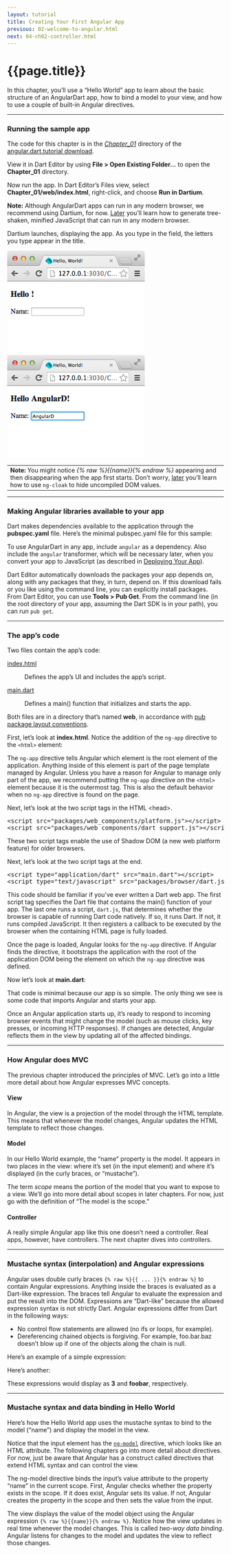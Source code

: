 ```yaml
---
layout: tutorial
title: Creating Your First Angular App
previous: 02-welcome-to-angular.html
next: 04-ch02-controller.html
---
```


# {{page.title}}


<p>In this chapter, you’ll use a “Hello World” app to learn about the
basic structure of an AngularDart app, how to bind a model to your
view, and how to use a couple of built-in Angular directives.</p>

<hr />

<h3 id="running-the-sample-app">Running the sample app</h3>
<p>The code for this chapter is in the <em>
<a href="https://github.com/angular/angular.dart.tutorial/tree/master/Chapter_01">Chapter_01</a></em>
  directory of the
<a href="https://github.com/angular/angular.dart.tutorial/archive/master.zip">
  angular.dart.tutorial download</a>.

View it in Dart Editor by using
<strong>File &gt; Open Existing Folder...</strong> to open the
<strong>Chapter_01</strong> directory.</p>

<p>Now run the app. In Dart Editor’s Files view, select
<strong>Chapter_01/web/index.html</strong>, right-click, and choose
<strong>Run in Dartium</strong>.</p>

<p><strong>Note:</strong> Although AngularDart apps can run in any modern
browser, we recommend using Dartium, for now.
<a href="09-ch07-deploying-your-app.html">Later</a> you’ll learn how to
generate tree-shaken, minified JavaScript that can run in any modern
browser.</p>

<p>Dartium launches, displaying the app. As you type in the field, the
letters you type appear in the title.</p>

<p><img src="img/ch01-1.png" alt="Dartium running the Hello World app" />
<img src="img/ch01-2.png" alt="Hello World app with text" /></p>

<table>
<tbody>
  <tr>
    <td>
      <strong>Note:</strong>
      You might notice <em>{% raw %}{{name}}{% endraw %}</em>
      appearing and then disappearing when the app first starts. Don’t
      worry, <a href="07-ch05-filter-service.html">later</a> you’ll
      learn how to use <code>ng-cloak</code> to hide uncompiled DOM
      values.
    </td>
  </tr>
</tbody>
</table>

<hr class="spacer" />

<h3 id="making-angular-libraries-available-to-your-app">Making Angular
libraries available to your app</h3>

<p>Dart makes dependencies available to the application through the
<strong>pubspec.yaml</strong> file. Here’s the minimal pubspec.yaml
file for this sample:</p>

<script type="template/code">
name: angular_dart_demo
version: 0.0.1
dependencies:
  angular: 0.13.0
transformers:
- angular
</script>

<p>To use AngularDart in any app, include <code>angular</code> as
a dependency.
Also include the <code>angular</code> transformer,
which will be necessary later,
when you convert your app to JavaScript
(as described in
<a href="09-ch07-deploying-your-app.html">Deploying Your App</a>). 
</p>

<p>Dart Editor automatically downloads the packages your app depends on,
along with any packages that they, in turn, depend on. If this download
fails or you like using the command line, you can explicitly install
packages. From Dart Editor, you can use <strong>Tools &gt; Pub Get</strong>.
From the command line (in the root directory of your app, assuming the
Dart SDK is in your path), you can run <code>pub get</code>.</p>

<hr class="spacer" />

<h3 id="the-apps-code">The app’s code</h3>

<p>Two files contain the app’s code:</p>

<dl>
<dt>
  <a href="https://github.com/angular/angular.dart.tutorial/blob/master/Chapter_01/web/index.html">
    index.html</a>
</dt>
<dd>
  <p>Defines the app’s UI and includes the app’s script.</p></dd>
  <dt>
    <a href="https://github.com/angular/angular.dart.tutorial/blob/master/Chapter_01/web/main.dart">
    main.dart</a>
  </dt>
  <dd>
    <p>Defines a main() function that initializes and starts the app.</p>
</dd>
</dl>

<p>Both files are in a directory that’s named <strong>web</strong>, in
accordance with
<a href="http://pub.dartlang.org/doc/package-layout.html">pub package
  layout conventions</a>.</p>

<p>First, let’s look at <strong>index.html</strong>. Notice the addition
of the <code>ng-app</code> directive to the <code>&lt;html&gt;</code>
element:</p>

<script type="template/code">
<html ng-app>
</script>

<p>The <code>ng-app</code> directive tells Angular which element is the
root element of the application. Anything inside of this element is
part of the page template managed by Angular. Unless you have a reason
for Angular to manage only part of the app, we recommend putting the
<code>ng-app</code> directive on the <code>&lt;html&gt;</code> element
because it is the outermost tag. This is also the default behavior
when no <code>ng-app</code> directive is found on the page.</p>

<p>Next, let’s look at the two script tags in the HTML &lt;head&gt;.</p>
<!-- Can not use a script tag here because of nested script tags -->
<pre class="prettyprint">
&lt;script src="packages/web_components/platform.js"&gt;&lt;/script&gt;
&lt;script src="packages/web_components/dart_support.js"&gt;&lt;/script&gt;
</pre>

These two script tags enable the use of Shadow DOM (a new web platform feature)
for older browsers.

<p>Next, let’s look at the two script tags at the end.</p>

<!-- Can not use a script tag here because of nested script tags -->
<pre class="prettyprint">
&lt;script type="application/dart" src="main.dart"&gt;&lt;/script&gt;
&lt;script type="text/javascript" src="packages/browser/dart.js"&gt;&lt;/script&gt;
</pre>

<p>This code should be familiar if you’ve ever written a Dart web app.
The first script tag specifies the Dart file that
contains the main() function of your app. The last one runs a script,
<code>dart.js</code>, that determines whether the browser is capable of
running Dart code natively. If so, it runs Dart. If not, it runs
compiled JavaScript. It then registers a callback to be executed by the
browser when the containing HTML page is fully loaded.</p>

<p>Once the page is loaded, Angular looks for the <code>ng-app</code>
directive. If Angular finds the directive, it bootstraps the application
with the root of the application DOM being the element on which the
<code>ng-app</code> directive was defined.</p>

<p>Now let’s look at <strong>main.dart</strong>:</p>

<script type="template/code">
import 'package:angular/angular.dart';
import 'package:angular/application_factory.dart';

void main() {
  applicationFactory().run();
}
</script>

<p>That code is minimal because our app is so simple. The only thing we
see is some code that imports Angular and starts your app.
</p>

<p>Once an Angular application starts up, it’s ready to respond to incoming
browser events that might change the model (such as mouse clicks, key
presses, or incoming HTTP responses). If changes are detected, Angular
reflects them in the view by updating all of the affected bindings.</p>

<hr class="spacer" />

<h3 id="how-angular-does-mvc">How Angular does MVC</h3>
<p>The previous chapter introduced the principles of MVC. Let’s go into a
little more detail about how Angular expresses MVC concepts.</p>

<h4 id="view">View</h4>
<p>In Angular, the view is a projection of the model through the HTML
template. This means that whenever the model changes, Angular updates
the HTML template to reflect those changes.</p>

<h4 id="model">Model</h4>
<p>In our Hello World example, the “name” property is the model. It
appears in two places in the view: where it’s set (in the input element)
and where it’s displayed (in the curly braces, or “mustache”).</p>

<script type="template/code">
<h3>Hello {% raw %}{{name}}{% endraw %}!</h3>
Name: <input type="text" ng-model="name">
</script>

<p>The term <em>scope</em> means the portion of the model that you want to
expose to a view. We’ll go into more detail about scopes in later
chapters. For now, just go with the definition of “The model is the
scope.”</p>

<h4 id="controller">Controller</h4>
<p>A really simple Angular app like this one doesn’t need a controller.
Real apps, however, have controllers. The next chapter dives into
controllers.</p>

<hr class="spacer" />

<h3 id="mustache-syntax-interpolation-and-angular-expressions">Mustache
syntax (interpolation) and Angular expressions</h3>
<p>Angular uses double curly braces <code>{% raw %}{{ ... }}{% endraw %}</code> to contain
Angular expressions. Anything inside the braces is evaluated as a
Dart-like expression. The braces tell Angular to evaluate the expression
and put the result into the DOM. Expressions are “Dart-like” because the
allowed expression syntax is not strictly Dart. Angular expressions
differ from Dart in the following ways:</p>

<ul>
<li>No control flow statements are allowed (no ifs or loops, for
  example).</li>
<li>Dereferencing chained objects is forgiving. For example, foo.bar.baz
  doesn’t blow up if one of the objects along the chain is null.</li>
</ul>

<p>Here’s an example of a simple expression:</p>
<script type="template/code">
{% raw %}{{ 1 + 2 }}{% endraw %}
</script>

<p>Here’s another:</p>
<script type="template/code">
{% raw %}{{ 'foo' + 'bar'}}{% endraw %}
</script>

<p>These expressions would display as <strong>3</strong> and
<strong>foobar</strong>, respectively.</p>

<hr class="spacer" />

<h3 id="mustache-syntax-and-data-binding-in-hello-world">Mustache syntax
and data binding in Hello World</h3>

<p>Here’s how the Hello World app uses the mustache syntax to bind to
the model (“name”) and display the model in the view.</p>

<script type="template/code">
<h3>Hello {% raw %}{{name}}{% endraw %}!</h3>
Name: <input type="text" ng-model="name">
</script>

<p>Notice that the input element has the
<a href="https://docs.angulardart.org/#angular-directive.NgModel">
  <code>ng-model</code></a>
directive, which looks like an HTML attribute. The following chapters
go into more detail about directives. For now, just be aware that
Angular has a construct called directives that extend HTML syntax and
can control the view.</p>

<p>The ng-model directive binds the input’s value attribute to the
property “name” in the current scope. First, Angular checks whether
the property exists in the scope. If it does exist, Angular sets its
value. If not, Angular creates the property in the scope and then sets
the value from the input.</p>

<p>The view displays the value of the model object using the Angular
expression <code>{% raw %}{{name}}{% endraw %}</code>. Notice how the view updates in real
time whenever the model changes. This is called <em>two-way data
binding</em>. Angular listens for changes to the model and updates
the view to reflect those changes.</p>
